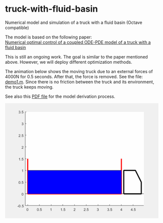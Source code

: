 # truck-with-fluid-basin 
Numerical model and simulation of a truck with a fluid basin (Octave compatible)


The model is based on the following paper:  
[Numerical optimal control of a coupled ODE-PDE model of a truck with a fluid basin](https://www.aimsciences.org/article/doi/10.3934/proc.2015.0515)


This is still an ongoing work. The goal is similar to the paper mentioned above. However, we will deploy different optimization methods.  


The animation below shows the moving truck due to an external forces of 4000N for 0.5 seconds. After that, the force is removed. See the file: [demo1.m](https://github.com/auralius/truck-with-fluid-basin/blob/main/demo1.m). Since there is no friction between the truck and its environment, the truck keeps moving.   


See also this [PDF file](https://github.com/auralius/truck-with-fluid-basin/blob/main/Model%20Derivation.pdf) for the model derivation process.  


![demo1](https://github.com/auralius/truck-with-fluid-basin/blob/octave/demo1.gif)


